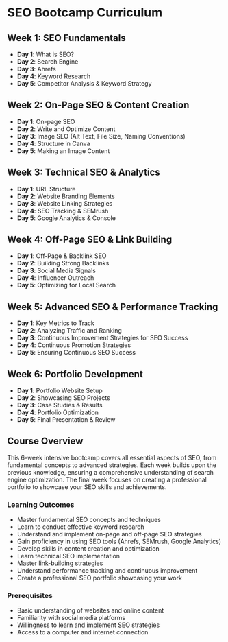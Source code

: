 # SEO Bootcamp Curriculum

## Week 1: SEO Fundamentals
- **Day 1**: What is SEO?
- **Day 2**: Search Engine
- **Day 3**: Ahrefs
- **Day 4**: Keyword Research
- **Day 5**: Competitor Analysis & Keyword Strategy

## Week 2: On-Page SEO & Content Creation
- **Day 1**: On-page SEO
- **Day 2**: Write and Optimize Content
- **Day 3**: Image SEO (Alt Text, File Size, Naming Conventions)
- **Day 4**: Structure in Canva
- **Day 5**: Making an Image Content

## Week 3: Technical SEO & Analytics
- **Day 1**: URL Structure
- **Day 2**: Website Branding Elements
- **Day 3**: Website Linking Strategies
- **Day 4**: SEO Tracking & SEMrush
- **Day 5**: Google Analytics & Console

## Week 4: Off-Page SEO & Link Building
- **Day 1**: Off-Page & Backlink SEO
- **Day 2**: Building Strong Backlinks
- **Day 3**: Social Media Signals
- **Day 4**: Influencer Outreach
- **Day 5**: Optimizing for Local Search

## Week 5: Advanced SEO & Performance Tracking
- **Day 1**: Key Metrics to Track
- **Day 2**: Analyzing Traffic and Ranking
- **Day 3**: Continuous Improvement Strategies for SEO Success
- **Day 4**: Continuous Promotion Strategies
- **Day 5**: Ensuring Continuous SEO Success

## Week 6: Portfolio Development
- **Day 1**: Portfolio Website Setup
- **Day 2**: Showcasing SEO Projects
- **Day 3**: Case Studies & Results
- **Day 4**: Portfolio Optimization
- **Day 5**: Final Presentation & Review

## Course Overview
This 6-week intensive bootcamp covers all essential aspects of SEO, from fundamental concepts to advanced strategies. Each week builds upon the previous knowledge, ensuring a comprehensive understanding of search engine optimization. The final week focuses on creating a professional portfolio to showcase your SEO skills and achievements.

### Learning Outcomes
- Master fundamental SEO concepts and techniques
- Learn to conduct effective keyword research
- Understand and implement on-page and off-page SEO strategies
- Gain proficiency in using SEO tools (Ahrefs, SEMrush, Google Analytics)
- Develop skills in content creation and optimization
- Learn technical SEO implementation
- Master link-building strategies
- Understand performance tracking and continuous improvement
- Create a professional SEO portfolio showcasing your work

### Prerequisites
- Basic understanding of websites and online content
- Familiarity with social media platforms
- Willingness to learn and implement SEO strategies
- Access to a computer and internet connection
